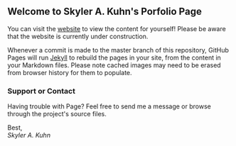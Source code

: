 ## Welcome to Skyler A. Kuhn's Porfolio Page

You can visit the [website](https://skchronicles.github.io) to view the content for yourself! Please be aware that the website is currently under construction.

Whenever a commit is made to the master branch of this repository, GitHub Pages will run [Jekyll](https://jekyllrb.com/) to rebuild the pages in your site, from the content in your Markdown files. Please note cached images may need to be erased from browser history for them
to populate.

### Support or Contact

Having trouble with Page? Feel free to send me a message or browse through the project's source files.

Best,  
*Skyler A. Kuhn*
